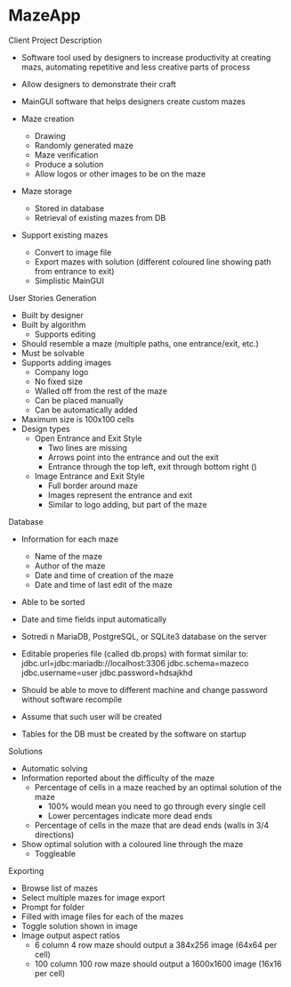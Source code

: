 # MazeApp

Client Project Description
- Software tool used by designers to increase productivity at creating mazs, automating repetitive and less creative parts of process
- Allow designers to demonstrate their craft
- MainGUI software that helps designers create custom mazes

- Maze creation
    - Drawing
    - Randomly generated maze
    - Maze verification
    - Produce a solution
    - Allow logos or other images to be on the maze
- Maze storage
    - Stored in database
    - Retrieval of existing mazes from DB
- Support existing mazes
    - Convert to image file
    - Export mazes with solution (different coloured line showing path from entrance to exit)
    - Simplistic MainGUI

User Stories
Generation
- Built by designer
- Built by algorithm
    - Supports editing
- Should resemble a maze (multiple paths, one entrance/exit, etc.)
- Must be solvable
- Supports adding images
    - Company logo
    - No fixed size
    - Walled off from the rest of the maze
    - Can be placed manually
    - Can be automatically added
- Maximum size is 100x100 cells
- Design types
    - Open Entrance and Exit Style
        - Two lines are missing
        - Arrows point into the entrance and out the exit
        - Entrance through the top left, exit through bottom right ()
    - Image Entrance and Exit Style
        - Full border around maze
        - Images represent the entrance and exit
        - Similar to logo adding, but part of the maze

Database
- Information for each maze
    - Name of the maze
    - Author of the maze
    - Date and time of creation of the maze
    - Date and time of last edit of the maze
- Able to be sorted
- Date and time fields input automatically
- Sotredi n MariaDB, PostgreSQL, or SQLite3 database on the server
- Editable properies file (called db.props) with format similar to:
jdbc.url=jdbc:mariadb://localhost:3306
jdbc.schema=mazeco
jdbc.username=user
jdbc.password=hdsajkhd

- Should be able to move to different machine and change password without software recompile
- Assume that such user will be created
- Tables for the DB must be created by the software on startup

Solutions
- Automatic solving
- Information reported about the difficulty of the maze
    - Percentage of cells in a maze reached by an optimal solution of the maze
        - 100% would mean you need to go through every single cell
        - Lower percentages indicate more dead ends
    - Percentage of cells in the maze that are dead ends (walls in 3/4 directions)
- Show optimal solution with a coloured line through the maze
    - Toggleable

Exporting
- Browse list of mazes
- Select multiple mazes for image export
- Prompt for folder
- Filled with image files for each of the mazes
- Toggle solution shown in image
- Image output aspect ratios
    - 6 column 4 row maze should output a 384x256 image (64x64 per cell)
    - 100 column 100 row maze should output a 1600x1600 image (16x16 per cell)
